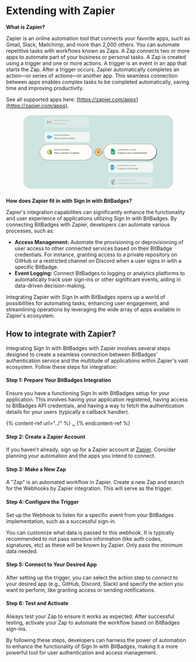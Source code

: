 # Extending with Zapier

**What is Zapier?**

Zapier is an online automation tool that connects your favorite apps, such as Gmail, Slack, Mailchimp, and more than 2,000 others. You can automate repetitive tasks with workflows known as Zaps. A Zap connects two or more apps to automate part of your business or personal tasks. A Zap is created using a trigger and one or more actions. A trigger is an event in an app that starts the Zap. After a trigger occurs, Zapier automatically completes an action—or series of actions—in another app. This seamless connection between apps enables complex tasks to be completed automatically, saving time and improving productivity.

See all supported apps here: [https://zapier.com/apps](https://zapier.com/apps).

<figure><img src="../../../.gitbook/assets/image (72).png" alt=""><figcaption></figcaption></figure>

**How does Zapier fit in with Sign In with BitBadges?**

Zapier's integration capabilities can significantly enhance the functionality and user experience of applications utilizing Sign In with BitBadges. By connecting BitBadges with Zapier, developers can automate various processes, such as:

* **Access Management:** Automate the provisioning or deprovisioning of user access to other connected services based on their BitBadge credentials. For instance, granting access to a private repository on GitHub or a restricted channel on Discord when a user signs in with a specific BitBadge.
* **Event Logging:** Connect BitBadges to logging or analytics platforms to automatically track user sign-ins or other significant events, aiding in data-driven decision-making.

Integrating Zapier with Sign In with BitBadges opens up a world of possibilities for automating tasks, enhancing user engagement, and streamlining operations by leveraging the wide array of apps available in Zapier's ecosystem.

## **How to integrate with Zapier?**

Integrating Sign In with BitBadges with Zapier involves several steps designed to create a seamless connection between BitBadges' authentication service and the multitude of applications within Zapier's vast ecosystem. Follow these steps for integration:

#### Step 1: Prepare Your BitBadges Integration

Ensure you have a functioning Sign In with BitBadges setup for your application. This involves having your application registered, having access to BitBadges API credentials, and having a way to fetch the authentication details for your users (typically a callback handler).

{% content-ref url="../" %}
[..](../)
{% endcontent-ref %}

#### Step 2: Create a Zapier Account

If you haven't already, sign up for a Zapier account at [Zapier](https://zapier.com). Consider planning your automation and the apps you intend to connect.

#### Step 3: Make a New Zap

A "Zap" is an automated workflow in Zapier. Create a new Zap and search for the Webhooks by Zapier integration. This will serve as the trigger.

#### Step 4: Configure the Trigger

Set up the Webhook to listen for a specific event from your BitBadges implementation, such as a successful sign-in.&#x20;

You can customize what data is passed to this webhook. It is typically recommended to not pass sensitive information (like auth codes, signatures, etc) as these will be known by Zapier. Only pass the minimum data needed.

#### Step 5: Connect to Your Desired App

After setting up the trigger, you can select the action step to connect to your desired app (e.g., GitHub, Discord, Slack) and specify the action you want to perform, like granting access or sending notifications.

#### Step 6: Test and Activate

Always test your Zap to ensure it works as expected. After successful testing, activate your Zap to automate the workflow based on BitBadges sign-ins.

By following these steps, developers can harness the power of automation to enhance the functionality of Sign In with BitBadges, making it a more powerful tool for user authentication and access management.
